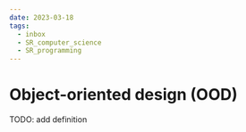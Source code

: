 ```yaml
---
date: 2023-03-18
tags:
  - inbox
  - SR_computer_science
  - SR_programming
---
```


# Object-oriented design (OOD)

TODO: add definition
